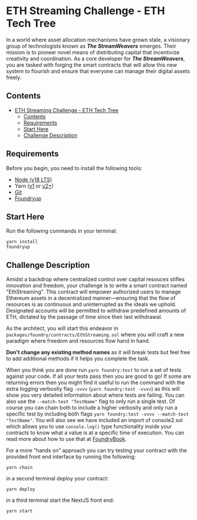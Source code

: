 # ETH Streaming Challenge - ETH Tech Tree

In a world where asset allocation mechanisms have grown stale, a visionary group of technologists known as **_The StreamWeavers_** emerges. Their mission is to pioneer novel means of distributing capital that incentivize creativity and coordination. As a core developer for **_The StreamWeavers_**, you are tasked with forging the smart contracts that will allow this new system to flourish and ensure that everyone can manage their digital assets freely.

## Contents

- [ETH Streaming Challenge - ETH Tech Tree](#eth-streaming-challenge---eth-tech-tree)
  - [Contents](#contents)
  - [Requirements](#requirements)
  - [Start Here](#start-here)
  - [Challenge Description](#challenge-description)

## Requirements

Before you begin, you need to install the following tools:

- [Node (v18 LTS)](https://nodejs.org/en/download/)
- Yarn ([v1](https://classic.yarnpkg.com/en/docs/install/) or [v2+](https://yarnpkg.com/getting-started/install))
- [Git](https://git-scm.com/downloads)
- [Foundryup](https://book.getfoundry.sh/getting-started/installation)

## Start Here

Run the following commands in your terminal:

```
yarn install
foundryup
```

## Challenge Description

Amidst a backdrop where centralized control over capital resouces stifles innovation and freedom, your challenge is to write a smart contract named "EthStreaming". This contract will empower authorized users to manage Ethereum assets in a decentralized manner—ensuring that the flow of resources is as continuous and uninterrupted as the ideals we uphold. Designated accounts will be permitted to withdraw predefined amounts of ETH, dictated by the passage of time since their last withdrawal.

As the architect, you will start this endeavor in `packages/foundry/contracts/EthStreaming.sol` where you will craft a new paradigm where freedom and resources flow hand in hand.

**Don't change any existing method names** as it will break tests but feel free to add additional methods if it helps you complete the task.

When you think you are done run `yarn foundry:test` to run a set of tests against your code. If all your tests pass then you are good to go! If some are returning errors then you might find it useful to run the command with the extra logging verbosity flag `-vvvv` (`yarn foundry:test -vvvv`) as this will show you very detailed information about where tests are failing. You can also use the `--match-test "TestName"` flag to only run a single test. Of course you can chain both to include a higher verbosity and only run a specific test by including both flags `yarn foundry:test -vvvv --match-test "TestName"`. You will also see we have included an import of console2.sol which allows you to use `console.log()` type functionality inside your contracts to know what a value is at a specific time of execution. You can read more about how to use that at [FoundryBook](https://book.getfoundry.sh/reference/forge-std/console-log).

For a more "hands on" approach you can try testing your contract with the provided front end interface by running the following:

```
yarn chain
```

in a second terminal deploy your contract:

```
yarn deploy
```

in a third terminal start the NextJS front end:

```
yarn start
```
